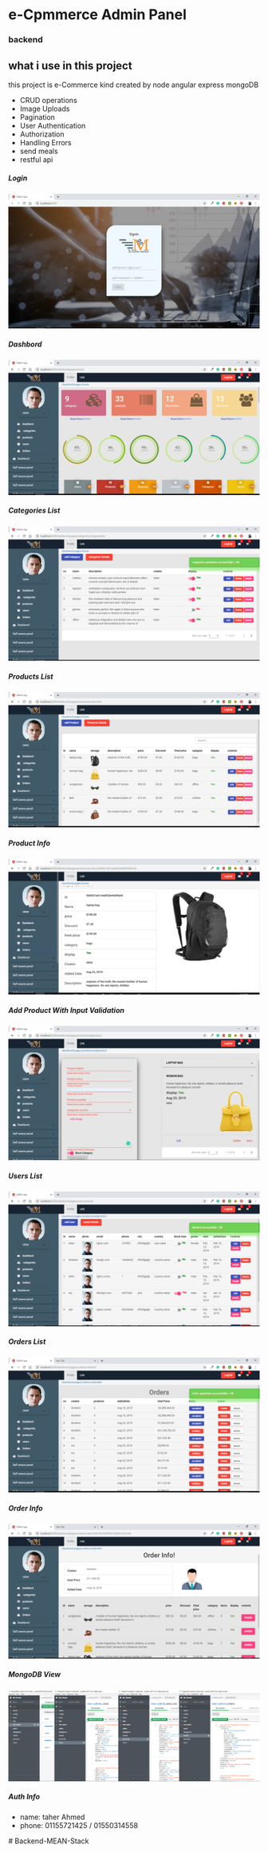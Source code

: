 <h1> e-Cpmmerce Admin Panel </h1>
<h3> backend </h3>

<h2>what i use in this project</h2>
<p>this project is e-Commerce kind created by node angular express mongoDB</p>
<ul>
  <li>CRUD operations</li>
  <li>Image Uploads</li>
  <li>Pagination</li>
  <li>User Authentication</li>
  <li>Authorization</li>
  <li>Handling Errors</li>
  <li>send meals</li>
  <li>restful api</li>
</ul>

<h5>Login</h5>
<img src="src/assets/images/backend/Untitled-1.png" alt="Login">

<h5> Dashbord </h5>
<img src="src/assets/images/backend/Untitled-2.png" alt="Dashbord">

<h5> Categories List </h5>
<img src="src/assets/images/backend/Untitled-3.png" alt="Categories">

<h5> Products List</h5>
<img src="src/assets/images/backend/Untitled-4.png" alt="Product">

<h5> Product Info </h5>
<img src="src/assets/images/backend/Untitled-5.png" alt="Product">

<h5> Add Product With Input Validation</h5>
<img src="src/assets/images/backend/Untitled-6.png" alt="Product">

<h5> Users List</h5>
<img src="src/assets/images/backend/Untitled-7.png" alt="Users">

<h5> Orders List</h5>
<img src="src/assets/images/backend/Untitled-8.png" alt="Order">

<h5> Order Info</h5>
<img src="src/assets/images/backend/Untitled-9.png" alt="Order">

<h5> MongoDB View</h5>
<img src="src/assets/images/backend/Untitled-10.png" alt="MongoDB">


<h5>Auth Info</h5>
<ul>
  <li>name: taher Ahmed </li>
  <li>phone: 01155721425 / 01550314558 </li>
</ul>
# Backend-MEAN-Stack
